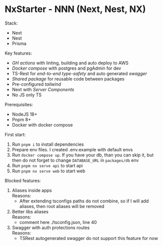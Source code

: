 # NxStarter - NNN (Next, Nest, NX)


Stack:
 - Next
 - Nest
 - Prisma


Key features:
 - *GH actions* with linting, building and auto deploy to AWS
 - *Docker compose* with postgres and pgAdmin for dev
 - TS-Rest for *end-to-end type-safety* and auto generated *swagger*
 - *Shared package* for reusable code between packages
 - Pre-configured *tailwind*
 - Next with *Server Components*
 - No JS only TS


Prerequisites:
 - NodeJS 18+
 - Pnpm 8+
 - Docker with docker compose


First start:
 1. Run `pnpm i` to install dependencies
 2. Prepare env files. I created .env.example with default envs
 3. Run `docker compose up`. If you have your db, than you can skip it, but then do not forget to change `DATABASE_URL` in `packages/db` env
 4. Run `pnpm nx serve api` to start api
 5. Run `pnpm nx serve web` to start web


 Blocked features:
 1. Aliases inside apps<br>
  Reasons:
    - After extending tsconfigs paths do not combine, so if I will add aliases, then root aliases will be removed
 2. Better libs aliases<br>
  Reasons:
    - comment here ./tsconfig.json, line 40
 3. Swagger with auth protections routes<br>
  Reasons:
    - TSRest autogenerated swagger do not support this feature for now
